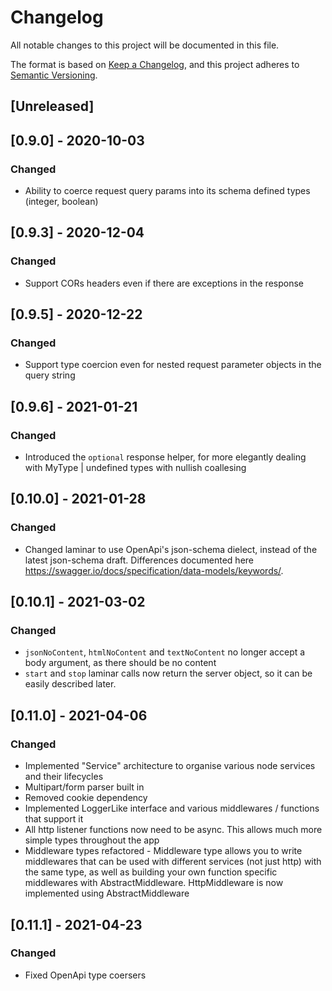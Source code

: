 # Changelog

All notable changes to this project will be documented in this file.

The format is based on [Keep a Changelog](https://keepachangelog.com/en/1.0.0/),
and this project adheres to [Semantic Versioning](https://semver.org/spec/v2.0.0.html).

## [Unreleased]

## [0.9.0] - 2020-10-03

### Changed

- Ability to coerce request query params into its schema defined types (integer, boolean)

## [0.9.3] - 2020-12-04

### Changed

- Support CORs headers even if there are exceptions in the response

## [0.9.5] - 2020-12-22

### Changed

- Support type coercion even for nested request parameter objects in the query string

## [0.9.6] - 2021-01-21

### Changed

- Introduced the `optional` response helper, for more elegantly dealing with MyType | undefined types with nullish coallesing

## [0.10.0] - 2021-01-28

### Changed

- Changed laminar to use OpenApi's json-schema dielect, instead of the latest json-schema draft. Differences documented here https://swagger.io/docs/specification/data-models/keywords/.

## [0.10.1] - 2021-03-02

### Changed

- `jsonNoContent`, `htmlNoContent` and `textNoContent` no longer accept a body argument, as there should be no content
- `start` and `stop` laminar calls now return the server object, so it can be easily described later.

## [0.11.0] - 2021-04-06

### Changed

- Implemented "Service" architecture to organise various node services and their lifecycles
- Multipart/form parser built in
- Removed cookie dependency
- Implemented LoggerLike interface and various middlewares / functions that support it
- All http listener functions now need to be async. This allows much more simple types throughout the app
- Middleware types refactored - Middleware type allows you to write middlewares that can be used with different services (not just http) with the same type, as well as building your own function specific middlewares with AbstractMiddleware. HttpMiddleware is now implemented using AbstractMiddleware

## [0.11.1] - 2021-04-23

### Changed

- Fixed OpenApi type coersers
